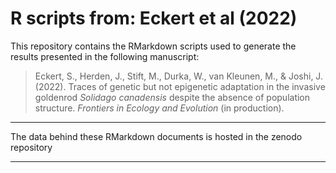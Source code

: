 # R scripts from: Eckert et al (2022)

This repository contains the RMarkdown scripts used to generate the results presented in the following manuscript:
>Eckert, S., Herden, J., Stift, M., Durka, W., van Kleunen, M., \& Joshi, J. (2022). Traces of genetic but not epigenetic adaptation in the invasive goldenrod _Solidago canadensis_ despite the absence of population structure. _Frontiers in Ecology and Evolution_ (in production).

---
The data behind these RMarkdown documents is hosted in the zenodo repository

---

